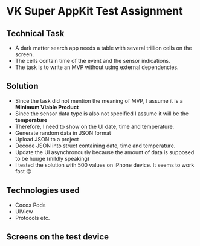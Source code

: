 # VK Super AppKit Test Assignment 

## Technical Task
* A dark matter search app needs a table with several trillion cells on the screen. <br>
* The cells contain time of the event and the sensor indications. <br>
* The task is to write an MVP without using external dependencies.<br>

## Solution
* Since the task did not mention the meaning of MVP, I assume it is a **Minimum Viable Product**
* Since the sensor data type is also not specified I assume it will be the **temperature**
* Therefore, I need to show on the UI date, time and temperature.
* Generate random data in JSON format
* Upload JSON to a project
* Decode JSON into struct containing date, time and temperature.
* Update the UI asynchronously because the amount of data is supposed to be huuge (mildly speaking)
* I tested the solution with 500 values on iPhone device. It seems to work fast 😊

## Technologies used
* Cocoa Pods
* UIView
* Protocols etc.

## Screens on the test device

